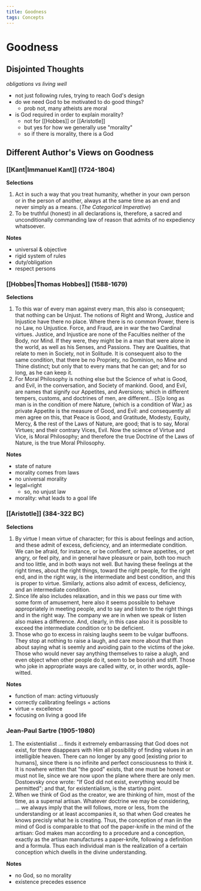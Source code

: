 ```yaml
---
title: Goodness
tags: Concepts
---
```


# Goodness

## Disjointed Thoughts
*obligations vs living well*
- not just following rules, trying to reach God's design
- do we need God to be motivated to do good things? 
	- prob not, many atheists are moral
- is God required in order to explain morality?
	- not for [[Hobbes]] or [[Aristotle]]
	- but yes for how we generally use "morality"
	- so if there is morality, there is a God


## Different Author's Views on Goodness
### [[Kant\|Immanuel Kant]] (1724-1804)
**Selections**
1. Act in such a way that you treat humanity, whether in your own person or in the person of another, always at the same time as an end and never simply as a means. (*The Categorical Imperative*)
2. To be truthful (honest) in all declarations is, therefore, a sacred and unconditionally commanding law of reason that admits of no expediency whatsoever.

**Notes**
- universal & objective
- rigid system of rules
- duty/obligation
- respect persons


### [[Hobbes\|Thomas Hobbes]] (1588-1679)
**Selections**
1. To this war of every man against every man, this also is consequent; that nothing can be Unjust. The notions of Right and Wrong, Justice and Injustice have there no place. Where there is no common Power, there is no Law, no Unjustice. Force, and Fraud, are in war the two Cardinal virtues. Justice, and Injustice are none of the Faculties neither of the Body, nor Mind. If they were, they might be in a man that were alone in the world, as well as his Senses, and Passions. They are Qualities, that relate to men in Society, not in Solitude. It is consequent also to the same condition, that there be no Propriety, no Dominion, no Mine and Thine distinct; but only that to every mans that he can get; and for so long, as he can keep it.
2. For Moral Philosophy is nothing else but the Science of what is Good, and Evil, in the conversation, and Society of mankind. Good, and Evil, are names that signify our Appetites, and Aversions; which in different tempers, customs, and doctrines of men, are different... [S]o long as man is in the condition of mere Nature, (which is a condition of War,) as private Appetite is the measure of Good, and Evil: and consequently all men agree on this, that Peace is Good, and Gratitude, Modesty, Equity, Mercy, & the rest of the Laws of Nature, are good; that is to say, Moral Virtues; and their contrary Vices, Evil. Now the science of Virtue and Vice, is Moral Philosophy; and therefore the true Doctrine of the Laws of Nature, is the true Moral Philosophy.

**Notes**
- state of nature
- morality comes from laws
- no universal morality
- legal=right
	- so, no unjust law
- morality: what leads to a goal life


### [[Aristotle]] (384-322 BC)
**Selections**
1. By virtue I mean virtue of character; for this is about feelings and action, and these admit of excess, deficiency, and an intermediate condition. We can be afraid, for instance, or be confident, or have appetites, or get angry, or feel pity, and in general have pleasure or pain, both too much and too little, and in both ways not well. But having these feelings at the right times, about the right things, toward the right people, for the right end, and in the right way, is the intermediate and best condition, and this is proper to virtue. Similarly, actions also admit of excess, deficiency, and an intermediate condition.
2. Since life also includes relaxation, and in this we pass our time with some form of amusement, here also it seems possible to behave appropriately in meeting people, and to say and listen to the right things and in the right way. The company we are in when we speak or listen also makes a difference. And, clearly, in this case also it is possible to exceed the intermediate condition or to be deficient.
3. Those who go to excess in raising laughs seem to be vulgar buffoons. They stop at nothing to raise a laugh, and care more about that than about saying what is seemly and avoiding pain to the victims of the joke. Those who would never say anything themselves to raise a alugh, and even object when other people do it, seem to be boorish and stiff. Those who joke in appropriate ways are called witty, or, in other words, agile-witted.

**Notes**
- function of man: acting virtuously
- correctly calibrating feelings + actions
- virtue = excellence
- focusing on living a good life

### Jean-Paul Sartre (1905-1980)
1. The existentialist ... finds it extremely embarrassing that God does not exist, for there disappears with Him all possibility of finding values in an intelligible heaven. There can no longer by any good [existing prior to humans], since there is no infinite and perfect consciousness to think it. It is nowhere written that "the good" exists, that one must be honest or must not lie, since we are now upon the plane where there are only men. Dostoevsky once wrote: "If God did not exist, everything would be permitted"; and that, for existentialism, is the starting point.
2. When we think of God as the creator, we are thinking of him, most of the time, as a supernal artisan. Whatever doctrine we may be considering, ... we always imply that the will follows, more or less, from the understanding or at least accompanies it, so that when God creates he knows precisly what he is creating. Thus, the conception of man iin the mind of God is comparable to that oof the paper-knife in the mind of the artisan: God makes man according to a procedure and a conception, exactly as the artisan manufactures a paper-knife, following a definition and a formula. Thus each individual man is the realization of a certain conception which dwells in the divine understanding.


**Notes**
- no God, so no morality
- existence precedes essence